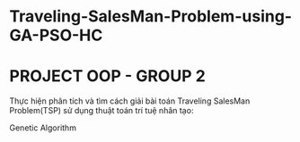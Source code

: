 # Traveling-SalesMan-Problem-using-GA-PSO-HC

# PROJECT OOP - GROUP 2

Thực hiện phân tích và tìm cách giải bài toán Traveling SalesMan Problem(TSP) sử dụng thuật toán trí tuệ nhân tạo:

Genetic Algorithm
